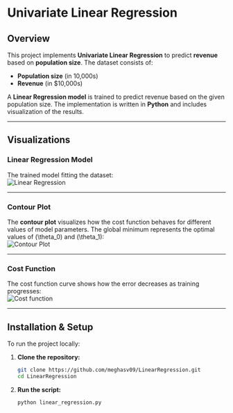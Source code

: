 # Univariate Linear Regression

## Overview
This project implements **Univariate Linear Regression** to predict **revenue** based on **population size**. The dataset consists of:  
- **Population size** (in 10,000s)  
- **Revenue** (in $10,000s)  

A **Linear Regression model** is trained to predict revenue based on the given population size. The implementation is written in **Python** and includes visualization of the results.


---

## Visualizations

### Linear Regression Model
The trained model fitting the dataset:  
![Linear Regression](Revenue-for-the-population/Linear_Regression_model.png?raw=true "Linear Regression Model")

---

### Contour Plot  
The **contour plot** visualizes how the cost function behaves for different values of model parameters. The global minimum represents the optimal values of \(\theta_0\) and \(\theta_1\):  
![Contour Plot](Revenue-for-the-population/contour_plot.png?raw=true "Contour plot")

---

### Cost Function  
The cost function curve shows how the error decreases as training progresses:  
![Cost function](Revenue-for-the-population/cost_function.png?raw=true "Cost Function")

---

## Installation & Setup
To run the project locally:

1. **Clone the repository:**
   ```bash
   git clone https://github.com/meghasv09/LinearRegression.git
   cd LinearRegression
2. **Run the script:**
   ```bash
   python linear_regression.py
